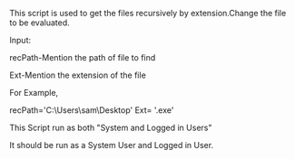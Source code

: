 This script is used to get the files recursively by extension.Change the file to be evaluated.

Input:

recPath-Mention the path of file to find

Ext-Mention the extension of the file

For Example,

recPath='C:\Users\sam\Desktop'
Ext= '.exe'

This Script run as both "System and Logged in Users"

It should be run as a System User and Logged in User.